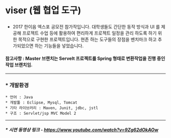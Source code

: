 # viser (웹 협업 도구)
### 
* 2017 한이음 엑스포 공모전 참가작입니다. 대학생들도 간단한 동작 방식과 UI 를 제공해 프로젝트 수업 등에 활용하여 편리하게 프로젝트 일정을 관리 하도록 하기 위한 목적으로
구현한 프로젝트입니다. 현존 하는 도구들의 장점을 벤치마크 하고 추가되었으면 하는 기능들을 넣었습니다.

#### 참고사항 : Master 브랜치는 Servelt 프로젝트를 Spring 형태로 변환작업을 진행 중인 작업 브랜치임.
* * *
### * 개발환경
```
* 언어 : Java
* 개발툴 : Eclipse, Mysql, Tomcat
* 기타 라이브러리 : Maven, Junit, jdbc, jstl
* 구조 : Servlet/jsp MVC Model 2
```
* * *
##### * 시연 동영상 링크 - https://www.youtube.com/watch?v=9Zg62dOkAOw
